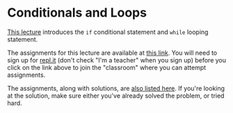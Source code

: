 # Conditionals and Loops

[This lecture](https://github.com/amangup/coding-bootcamp/blob/master/lecture3/conditional_and_loops.md) introduces the `if` conditional statement and `while` looping statement.

The assignments for this lecture are available at [this link](https://repl.it/classroom/invite/PwPUU2u). You will need to sign up for [repl.it](https://repl.it) (don't check "I'm a teacher" when you sign up) before you click on the link above to join the "classroom" where you can attempt assignments.

The assignments, along with solutions, are [also listed here](https://github.com/amangup/coding-bootcamp/blob/master/lecture3/assignments.md). If you're looking at the solution, make sure either you've already solved the problem, or tried hard.
